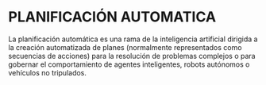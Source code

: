 # PLANIFICACIÓN AUTOMATICA

La planificación automática es una rama de la inteligencia artificial dirigida a la 
creación automatizada de planes (normalmente representados como secuencias de 
acciones) para la resolución de problemas complejos o para gobernar el 
comportamiento de agentes inteligentes, robots autónomos o vehículos no 
tripulados.